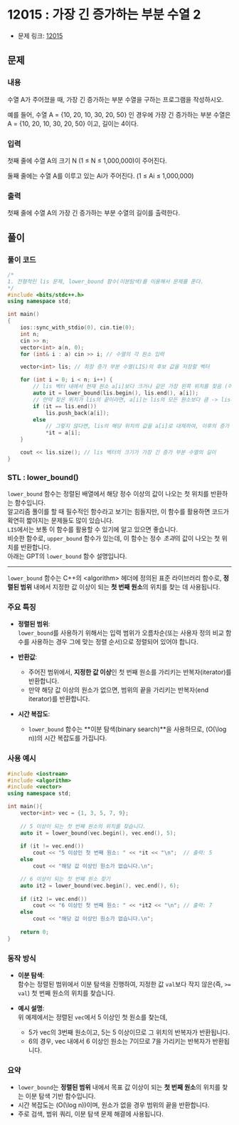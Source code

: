 # 12015 : 가장 긴 증가하는 부분 수열 2
- 문제 링크: [12015](https://www.acmicpc.net/problem/12015)

## 문제
### 내용
수열 A가 주어졌을 때, 가장 긴 증가하는 부분 수열을 구하는 프로그램을 작성하시오.

예를 들어, 수열 A = {10, 20, 10, 30, 20, 50} 인 경우에 가장 긴 증가하는 부분 수열은 A = {10, 20, 10, 30, 20, 50} 이고, 길이는 4이다.

### 입력
첫째 줄에 수열 A의 크기 N (1 ≤ N ≤ 1,000,000)이 주어진다.

둘째 줄에는 수열 A를 이루고 있는 Ai가 주어진다. (1 ≤ Ai ≤ 1,000,000)

### 출력
첫째 줄에 수열 A의 가장 긴 증가하는 부분 수열의 길이를 출력한다.

## 풀이
### 풀이 코드
```cpp
/*
1. 전형적인 lis 문제, lower_bound 함수(이분탐색)를 이용해서 문제를 푼다.
*/
#include <bits/stdc++.h>
using namespace std;

int main()
{
    ios::sync_with_stdio(0), cin.tie(0);
    int n;
    cin >> n;
    vector<int> a(n, 0);
    for (int& i : a) cin >> i; // 수열의 각 원소 입력

    vector<int> lis; // 최장 증가 부분 수열(LIS)의 후보 값을 저장할 벡터

    for (int i = 0; i < n; i++) {
        // lis 벡터 내에서 현재 원소 a[i]보다 크거나 같은 가장 왼쪽 위치를 찾음 (이분 탐색)
        auto it = lower_bound(lis.begin(), lis.end(), a[i]);
        // 만약 찾은 위치가 lis의 끝이라면, a[i]는 lis의 모든 원소보다 큼 -> lis에 추가
        if (it == lis.end()) 
            lis.push_back(a[i]);
        else 
            // 그렇지 않다면, lis의 해당 위치의 값을 a[i]로 대체하여, 이후의 증가 부분 수열 후보로 활용
            *it = a[i];
    }

    cout << lis.size(); // lis 벡터의 크기가 가장 긴 증가 부분 수열의 길이
}

```

### STL : lower_bound()
`lower_bound` 함수는 정렬된 배열에서 해당 정수 이상의 값이 나오는 첫 위치를 반환하는 함수입니다.<br>
알고리즘 풀이를 할 때 필수적인 함수라고 보기는 힘들지만, 이 함수를 활용하면 코드가 확연히 짧아지는 문제들도 많이 있습니다.<br>
`LIS`에서는 보통 이 함수를 활용할 수 있기에 알고 있으면 좋습니다.<br>
비슷한 함수로, `upper_bound` 함수가 있는데, 이 함수는 정수 *초과*의 값이 나오는 첫 위치를 반환합니다.<br>
아래는 GPT의 `lower_bound` 함수 설명입니다.<br>

---

`lower_bound` 함수는 C++의 \<algorithm\> 헤더에 정의된 표준 라이브러리 함수로, **정렬된 범위** 내에서 지정한 값 이상이 되는 **첫 번째 원소**의 위치를 찾는 데 사용됩니다.

### 주요 특징
- **정렬된 범위**:  
  `lower_bound`를 사용하기 위해서는 입력 범위가 오름차순(또는 사용자 정의 비교 함수를 사용하는 경우 그에 맞는 정렬 순서)으로 정렬되어 있어야 합니다.

- **반환값**:  
  - 주어진 범위에서, **지정한 값 이상**인 첫 번째 원소를 가리키는 반복자(iterator)를 반환합니다.
  - 만약 해당 값 이상의 원소가 없으면, 범위의 끝을 가리키는 반복자(end iterator)를 반환합니다.

- **시간 복잡도**:  
  - `lower_bound` 함수는 **이분 탐색(binary search)**을 사용하므로, \(O(\log n)\)의 시간 복잡도를 가집니다.

### 사용 예시

```cpp
#include <iostream>
#include <algorithm>
#include <vector>
using namespace std;

int main(){
    vector<int> vec = {1, 3, 5, 7, 9};
    
    // 5 이상이 되는 첫 번째 원소의 위치를 찾습니다.
    auto it = lower_bound(vec.begin(), vec.end(), 5);
    
    if (it != vec.end())
        cout << "5 이상인 첫 번째 원소: " << *it << "\n";  // 출력: 5
    else
        cout << "해당 값 이상인 원소가 없습니다.\n";

    // 6 이상이 되는 첫 번째 원소 찾기
    auto it2 = lower_bound(vec.begin(), vec.end(), 6);
    
    if (it2 != vec.end())
        cout << "6 이상인 첫 번째 원소: " << *it2 << "\n"; // 출력: 7
    else
        cout << "해당 값 이상인 원소가 없습니다.\n";
    
    return 0;
}
```

### 동작 방식

- **이분 탐색**:  
  함수는 정렬된 범위에서 이분 탐색을 진행하여, 지정한 값 `val`보다 작지 않은(즉, `>= val`) 첫 번째 원소의 위치를 찾습니다.
  
- **예시 설명**:  
  위 예제에서는 정렬된 `vec`에서 5 이상인 첫 원소를 찾는데,  
  - 5가 vec의 3번째 원소이고, 5는 5 이상이므로 그 위치의 반복자가 반환됩니다.
  - 6의 경우, vec 내에서 6 이상인 원소는 7이므로 7을 가리키는 반복자가 반환됩니다.

### 요약

- `lower_bound`는 **정렬된 범위** 내에서 목표 값 이상이 되는 **첫 번째 원소**의 위치를 찾는 이분 탐색 기반 함수입니다.
- 시간 복잡도는 \(O(\log n)\)이며, 원소가 없을 경우 범위의 끝을 반환합니다.
- 주로 검색, 범위 쿼리, 이분 탐색 문제 해결에 사용됩니다.
